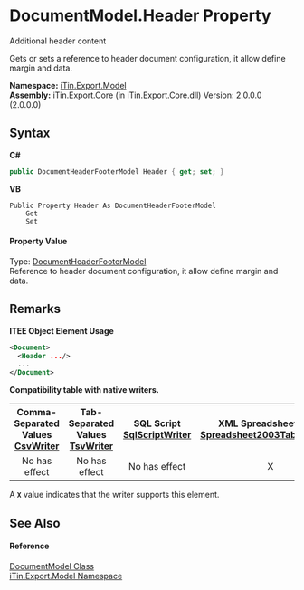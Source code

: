 # DocumentModel.Header Property 
Additional header content 

Gets or sets a reference to header document configuration, it allow define margin and data.

**Namespace:**&nbsp;<a href="N_iTin_Export_Model">iTin.Export.Model</a><br />**Assembly:**&nbsp;iTin.Export.Core (in iTin.Export.Core.dll) Version: 2.0.0.0 (2.0.0.0)

## Syntax

**C#**<br />
``` C#
public DocumentHeaderFooterModel Header { get; set; }
```

**VB**<br />
``` VB
Public Property Header As DocumentHeaderFooterModel
	Get
	Set
```


#### Property Value
Type: <a href="T_iTin_Export_Model_DocumentHeaderFooterModel">DocumentHeaderFooterModel</a><br />Reference to header document configuration, it allow define margin and data.

## Remarks

**ITEE Object Element Usage**<br />
``` XML
<Document>
  <Header .../>
  ...
</Document>
```


<strong>Compatibility table with native writers.</strong><table><tr><th>Comma-Separated Values<br /><a href="T_iTin_Export_Writers_CsvWriter">CsvWriter</a></th><th>Tab-Separated Values<br /><a href="T_iTin_Export_Writers_TsvWriter">TsvWriter</a></th><th>SQL Script<br /><a href="T_iTin_Export_Writers_SqlScriptWriter">SqlScriptWriter</a></th><th>XML Spreadsheet 2003<br /><a href="T_iTin_Export_Writers_Spreadsheet2003TabularWriter">Spreadsheet2003TabularWriter</a></th></tr><tr><td align="center">No has effect</td><td align="center">No has effect</td><td align="center">No has effect</td><td align="center">X</td></tr></table> A <strong>`X`</strong> value indicates that the writer supports this element.


## See Also


#### Reference
<a href="T_iTin_Export_Model_DocumentModel">DocumentModel Class</a><br /><a href="N_iTin_Export_Model">iTin.Export.Model Namespace</a><br />